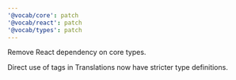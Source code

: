 ```yaml
---
'@vocab/core': patch
'@vocab/react': patch
'@vocab/types': patch
---
```


Remove React dependency on core types.

Direct use of tags in Translations now have stricter type definitions.
